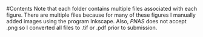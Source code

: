 #Contents
Note that each folder contains multiple files associated with each figure. There are multiple files because for many of these figures I manually added images using the program Inkscape. Also, *PNAS* does not accept .png so I converted all files to .tif or .pdf prior to submission.
